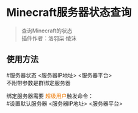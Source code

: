 # Minecraft服务器状态查询
> 查询Minecraft的状态<br/>
> 插件作者：洛羽柒·绫沫

## 使用方法
\#服务器状态 <服务器IP地址> <服务器平台> <br/>
不附带参数是群绑定服务器

绑定服务器需要 <font color=#ee7800>超级用户</font>触发命令：<br/>
\#设置默认服务器 <服务器IP地址> <服务器平台>

